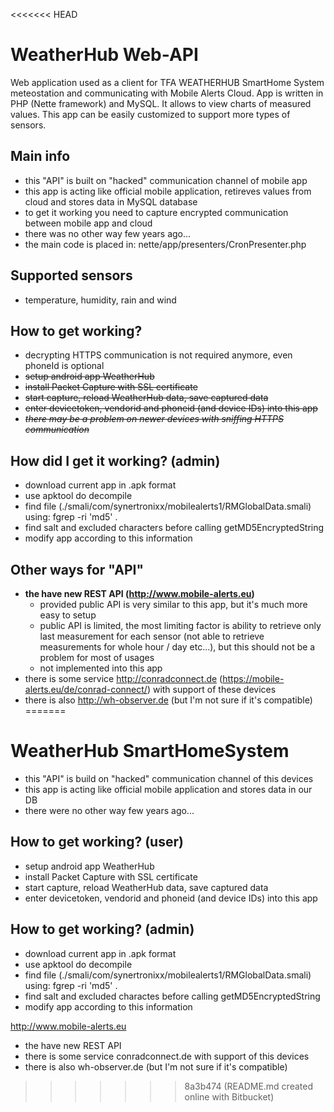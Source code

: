 <<<<<<< HEAD
# WeatherHub Web-API
Web application used as a client for TFA WEATHERHUB SmartHome System meteostation and communicating with Mobile Alerts Cloud. App is written in PHP (Nette framework) and MySQL. It allows to view charts of measured values. This app can be easily customized to support more types of sensors.

## Main info
- this "API" is built on "hacked" communication channel of mobile app
- this app is acting like official mobile application, retireves values from cloud and stores data in MySQL database
- to get it working you need to capture encrypted communication between mobile app and cloud
- there was no other way few years ago...
- the main code is placed in: nette/app/presenters/CronPresenter.php

## Supported sensors
- temperature, humidity, rain and wind

## How to get working?
 - decrypting HTTPS communication is not required anymore, even phoneId is optional
 - ~~setup android app WeatherHub~~
 - ~~install Packet Capture with SSL certificate~~
 - ~~start capture, reload WeatherHub data, save captured data~~
 - ~~enter devicetoken, vendorid and phoneid (and device IDs) into this app~~
 - ~~*there may be a problem on newer devices with sniffing HTTPS communication*~~

## How did I get it working? (admin)
 - download current app in .apk format
 - use apktool do decompile
 - find file (./smali/com/synertronixx/mobilealerts1/RMGlobalData.smali) using: fgrep -ri 'md5' .
 - find salt and excluded characters before calling getMD5EncryptedString
 - modify app according to this information

## Other ways for "API"
- **the have new REST API (http://www.mobile-alerts.eu)**
  - provided public API is very similar to this app, but it's much more easy to setup
  - public API is limited, the most limiting factor is ability to retrieve only last measurement for each sensor (not able to retrieve measurements for whole hour / day etc...), but this should not be a problem for most of usages
  - not implemented into this app
- there is some service http://conradconnect.de (https://mobile-alerts.eu/de/conrad-connect/) with support of these devices
- there is also http://wh-observer.de (but I'm not sure if it's compatible)
=======
# WeatherHub SmartHomeSystem

- this "API" is build on "hacked" communication channel of this devices
- this app is acting like official mobile application and stores data in our DB
- there were no other way few years ago...

## How to get working? (user)
 - setup android app WeatherHub
 - install Packet Capture with SSL certificate
 - start capture, reload WeatherHub data, save captured data
 - enter devicetoken, vendorid and phoneid (and device IDs) into this app

## How to get working? (admin)
 - download current app in .apk format
 - use apktool do decompile
 - find file (./smali/com/synertronixx/mobilealerts1/RMGlobalData.smali) using: fgrep -ri 'md5' .
 - find salt and excluded charactes before calling getMD5EncryptedString
 - modify app according to this information

http://www.mobile-alerts.eu
- the have new REST API
- there is some service conradconnect.de with support of this devices
- there is also wh-observer.de (but I'm not sure if it's compatible)
>>>>>>> 8a3b474 (README.md created online with Bitbucket)
